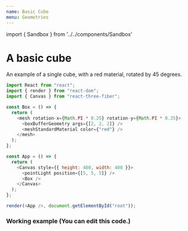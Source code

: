 ```yaml
---
name: Basic Cube
menu: Geometries
---
```


import { Sandbox } from '../../components/Sandbox'

# A basic cube

An example of a single cube, with a red material, rotated by 45 degrees.

```js
import React from "react";
import { render } from "react-dom";
import { Canvas } from "react-three-fiber";

const Box = () => {
  return (
    <mesh rotation-x={Math.PI * 0.25} rotation-y={Math.PI * 0.25}>
      <boxBufferGeometry args={[2, 2, 2]} />
      <meshStandardMaterial color={"red"} />
    </mesh>
  );
};

const App = () => {
  return (
    <Canvas style={{ height: 400, width: 400 }}>
      <pointLight position={[5, 5, 5]} />
      <Box />
    </Canvas>
  );
};

render(<App />, document.getElementById("root"));
```

### Working example (You can edit this code.)

<Sandbox url="minimal-cube-example-n71si" />
